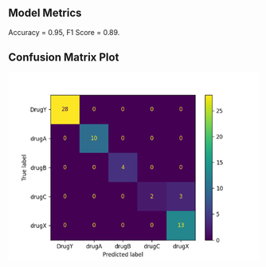 ## Model Metrics

Accuracy = 0.95, F1 Score = 0.89.
## Confusion Matrix Plot
![Confusion Matrix](./Results/model_results.png)

